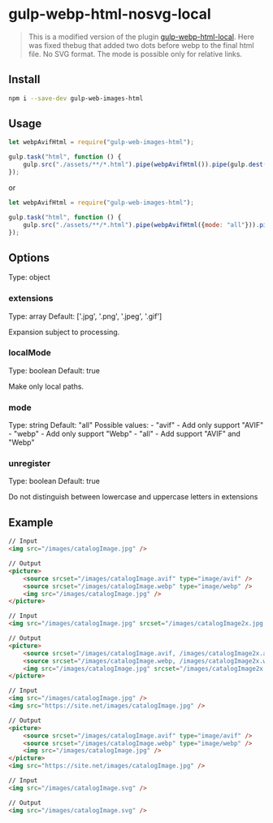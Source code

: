 # gulp-webp-html-nosvg-local

> This is a modified version of the plugin [gulp-webp-html-local](https://www.npmjs.com/package/gulp-webp-html-nosvg). Here was fixed thebug that added two dots before webp to the final html file. No SVG format. The mode is possible only for relative links.


## Install

```bash
npm i --save-dev gulp-web-images-html
```


## Usage

```javascript
let webpAvifHtml = require("gulp-web-images-html");

gulp.task("html", function () {
	gulp.src("./assets/**/*.html").pipe(webpAvifHtml()).pipe(gulp.dest("./public/"));
});
```

or

```javascript
let webpAvifHtml = require("gulp-web-images-html");

gulp.task("html", function () {
	gulp.src("./assets/**/*.html").pipe(webpAvifHtml({mode: "all"})).pipe(gulp.dest("./public/"));
});
```


## Options
Type: object

### extensions
Type: array
Default: ['.jpg', '.png', '.jpeg', '.gif']

Expansion subject to processing.

### localMode
Type: boolean
Default: true

Make only local paths.

### mode
Type: string
Default: "all"
Possible values:
	- "avif" - Add only support "AVIF"
	- "webp" - Add only support "Webp"
	- "all" - Add support "AVIF" and "Webp"

### unregister
Type: boolean
Default: true

Do not distinguish between lowercase and uppercase letters in extensions


## Example

```html
// Input
<img src="/images/catalogImage.jpg" />

// Output
<picture>
	<source srcset="/images/catalogImage.avif" type="image/avif" />
	<source srcset="/images/catalogImage.webp" type="image/webp" />
	<img src="/images/catalogImage.jpg" />
</picture>

// Input
<img src="/images/catalogImage.jpg" srcset="/images/catalogImage2x.jpg 2x" />

// Output
<picture>
	<source srcset="/images/catalogImage.avif, /images/catalogImage2x.avif 2x" type="image/avif" />
	<source srcset="/images/catalogImage.webp, /images/catalogImage2x.webp 2x" type="image/webp" />
	<img src="/images/catalogImage.jpg" srcset="/images/catalogImage2x.jpg 2x" />
</picture>

// Input
<img src="/images/catalogImage.jpg" />
<img src="https://site.net/images/catalogImage.jpg" />

// Output
<picture>
	<source srcset="/images/catalogImage.avif" type="image/avif" />
	<source srcset="/images/catalogImage.webp" type="image/webp" />
	<img src="/images/catalogImage.jpg" />
</picture>
<img src="https://site.net/images/catalogImage.jpg" />

// Input
<img src="/images/catalogImage.svg" />

// Output
<img src="/images/catalogImage.svg" />
```
